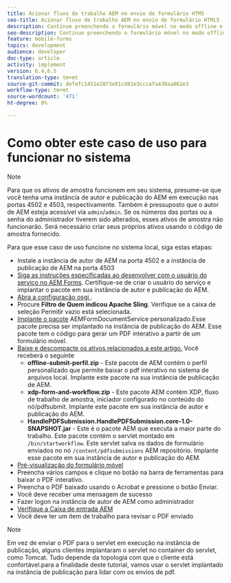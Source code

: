 ```yaml
---
title: Acionar fluxo de trabalho AEM no envio de formulário HTM5
seo-title: Acionar fluxo de trabalho AEM no envio de formulário HTML5
description: Continue preenchendo o formulário móvel no modo offline e envie o formulário móvel para acionar AEM fluxo de trabalho
seo-description: Continue preenchendo o formulário móvel no modo offline e envie o formulário móvel para acionar AEM fluxo de trabalho
feature: mobile-forms
topics: development
audience: developer
doc-type: article
activity: implement
version: 6.4,6.5
translation-type: tm+mt
source-git-commit: defefc1451e2873e81cd81e3cccafa438aa062e3
workflow-type: tm+mt
source-wordcount: '471'
ht-degree: 0%

---
```



# Como obter este caso de uso para funcionar no sistema

>[!NOTE]
>
>Para que os ativos de amostra funcionem em seu sistema, presume-se que você tenha uma instância de autor e publicação do AEM em execução nas portas 4502 e 4503, respectivamente. Também é pressuposto que o autor de AEM esteja acessível via `admin`/`admin`. Se os números das portas ou a senha do administrador tiverem sido alterados, esses ativos de amostra não funcionarão. Será necessário criar seus próprios ativos usando o código de amostra fornecido.

Para que esse caso de uso funcione no sistema local, siga estas etapas:

* Instale a instância de autor de AEM na porta 4502 e a instância de publicação de AEM na porta 4503
* [Siga as instruções especificadas ao desenvolver com o usuário do serviço no AEM Forms](https://docs.adobe.com/content/help/en/experience-manager-learn/forms/adaptive-forms/service-user-tutorial-develop.html). Certifique-se de criar o usuário do serviço e implantar o pacote em sua instância de autor e publicação do AEM.
* [Abra a configuração osgi  ](http://localhost:4503/system/console/configMgr).
* Procure **Filtro de Quem indicou Apache Sling**. Verifique se a caixa de seleção Permitir vazio está selecionada.
* [Implante o pacote](/help/forms/assets/common-osgi-bundles/AEMFormsDocumentServices.core-1.0-SNAPSHOT.jar) AEMFormDocumentService personalizado.Esse pacote precisa ser implantado na instância de publicação do AEM. Esse pacote tem o código para gerar um PDF interativo a partir de um formulário móvel.
* [Baixe e descompacte os ativos relacionados a este artigo.](assets/offline-pdf-submission-assets.zip) Você receberá o seguinte
   * **offline-submit-perfil.zip** - Este pacote de AEM contém o perfil personalizado que permite baixar o pdf interativo no sistema de arquivos local. Implante este pacote na sua instância de publicação de AEM.
   * **xdp-form-and-workflow.zip** - Este pacote AEM contém XDP, fluxo de trabalho de amostra, iniciador configurado no conteúdo do nó/pdfsubmit. Implante este pacote em sua instância de autor e publicação do AEM.
   * **HandlePDFSubmission.HandlePDFSubmission.core-1.0-SNAPSHOT.jar**  - Este é o pacote AEM que executa a maior parte do trabalho. Este pacote contém o servlet montado em `/bin/startworkflow`. Este servlet salva os dados de formulário enviados no nó `/content/pdfsubmissions` AEM repositório. Implante esse pacote em sua instância de autor e publicação do AEM.
* [Pré-visualização do formulário móvel](http://localhost:4503/content/dam/formsanddocuments/testsubmision.xdp/jcr:content)
* Preencha vários campos e clique no botão na barra de ferramentas para baixar o PDF interativo.
* Preencha o PDF baixado usando o Acrobat e pressione o botão Enviar.
* Você deve receber uma mensagem de sucesso
* Fazer logon na instância de autor de AEM como administrador
* [Verifique a Caixa de entrada AEM](http://localhost:4502/aem/inbox)
* Você deve ter um item de trabalho para revisar o PDF enviado

>[!NOTE]
>
>Em vez de enviar o PDF para o servlet em execução na instância de publicação, alguns clientes implantaram o servlet no container do servlet, como Tomcat. Tudo depende da topologia com que o cliente está confortável.para a finalidade deste tutorial, vamos usar o servlet implantado na instância de publicação para lidar com os envios de pdf.

